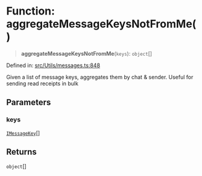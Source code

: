 # Function: aggregateMessageKeysNotFromMe()

> **aggregateMessageKeysNotFromMe**(`keys`): `object`[]

Defined in: [src/Utils/messages.ts:848](https://github.com/Fokusdotid/bail/blob/c270ba4454f95d50cec87a9d90b03360fac7058e/src/Utils/messages.ts#L848)

Given a list of message keys, aggregates them by chat & sender. Useful for sending read receipts in bulk

## Parameters

### keys

[`IMessageKey`](../namespaces/proto/interfaces/IMessageKey.md)[]

## Returns

`object`[]
